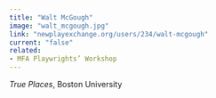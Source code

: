 ```yaml
---
title: "Walt McGough"
image: "walt_mcgough.jpg"
link: "newplayexchange.org/users/234/walt-mcgough"
current: "false"
related:
- MFA Playwrights’ Workshop
---
```


*True Places*, Boston University
